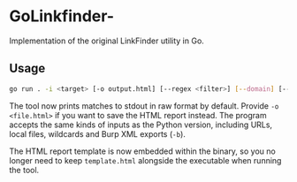 # GoLinkfinder-
Implementation of the original LinkFinder utility in Go.

## Usage

```bash
go run . -i <target> [-o output.html] [--regex <filter>] [--domain] [--cookies <cookie-string>] [--timeout <seconds>]
```

The tool now prints matches to stdout in raw format by default. Provide `-o <file.html>` if you want to save the HTML report instead. The program accepts the same kinds of inputs as the Python version, including URLs, local files, wildcards and Burp XML exports (`-b`).

The HTML report template is now embedded within the binary, so you no longer need to keep `template.html` alongside the executable when running the tool.
